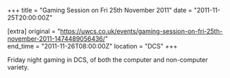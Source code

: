 +++
title = "Gaming Session on Fri 25th November 2011"
date = "2011-11-25T20:00:00Z"

[extra]
original = "https://uwcs.co.uk/events/gaming-session-on-fri-25th-november-2011-1474489056436/"    
end_time = "2011-11-26T08:00:00Z"
location = "DCS"
+++

Friday night gaming in DCS, of both the computer and non-computer variety.

